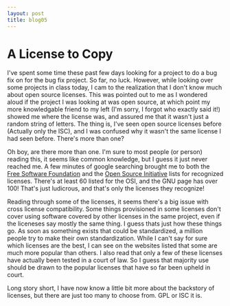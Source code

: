 ```yaml
---
layout: post
title: blog05
---
```

# A License to Copy

I've spent some time these past few days looking for a project to do a bug fix on for the bug fix project. So far, no luck. However, while looking over some projects in class today, I cam to the realization that I don't know much about open source licenses. This was pointed out to me as I wondered aloud if the project I was looking at was open source, at which point my more knowledgable friend to my left (I'm sorry, I forgot who exactly said it!) showed me where the license was, and assured me that it wasn't just a random string of letters. The thing is, I've seen open source licenses before (Actually only the ISC), and I was confused why it wasn't the same license I had seen before. There's more than one?

Oh boy, are there more than one. I'm sure to most people (or person) reading this, it seems like common knowledge, but I guess it just never reached me. A few minutes of google searching brought me to both the [Free Software Foundation](https://www.gnu.org/licenses/license-list.html) and the [Open Source Initiative](https://opensource.org/licenses/alphabetical) lists for recognized licenses. There's at least 60 listed for the OSI, and the GNU page has over 100! That's just ludicrous, and that's only the licenses they recognize!

Reading through some of the licenses, it seems there's a big issue with cross license compatibility. Some things provisioned in some licenses don't cover using software covered by other licenses in the same project, even if the liceneses say mostly the same thing. I guess thats just how these things go. As soon as something exists that could be standardized, a million people try to make their own standardization. While I can't say for sure which licenses are the best, I can see on the websites listed that some are much more popular than others. I also read that only a few of these licenses have actually been tested in a court of law. So I guess that majority use should be drawn to the popular licenses that have so far been upheld in court.

Long story short, I have now know a little bit more about the backstory of licenses, but there are just too many to choose from. GPL or ISC it is.